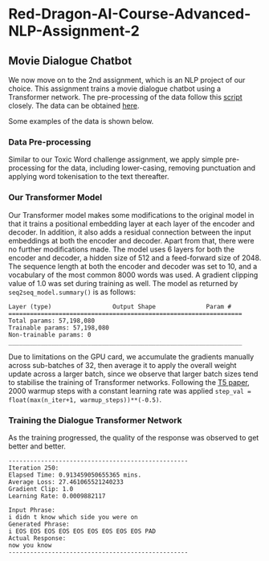 # Red-Dragon-AI-Course-Advanced-NLP-Assignment-2

## Movie Dialogue Chatbot
We now move on to the 2nd assignment, which is an NLP project of our choice. This assignment trains a movie dialogue chatbot using a Transformer network. The pre-processing of the data follow this [script](https://github.com/suriyadeepan/datasets/blob/master/seq2seq/cornell_movie_corpus/scripts/prepare_data.py) closely. The data can be obtained [here](http://www.cs.cornell.edu/~cristian/Cornell_Movie-Dialogs_Corpus.html).

Some examples of the data is shown below.

### Data Pre-processing
Similar to our Toxic Word challenge assignment, we apply simple pre-processing for the data, including lower-casing, removing punctuation and applying word tokenisation to the text thereafter.

### Our Transformer Model
Our Transformer model makes some modifications to the original model in that it trains a positional embedding layer at each layer of the encoder and decoder. In addition, it also adds a residual connection between the input embeddings at both the encoder and decoder. Apart from that, there were no further modifications made. The model uses 6 layers for both the encoder and decoder, a hidden size of 512 and a feed-forward size of 2048. The sequence length at both the encoder and decoder was set to 10, and a vocabulary of the most common 8000 words was used. A gradient clipping value of 1.0 was set during training as well. The model as returned by `seq2seq_model.summary()` is as follows:
```
Layer (type)                 Output Shape              Param #
=================================================================
Total params: 57,198,080
Trainable params: 57,198,080
Non-trainable params: 0
_________________________________________________________________
```
Due to limitations on the GPU card, we accumulate the gradients manually across sub-batches of 32, then average it to apply the overall weight update across a larger batch, since we observe that larger batch sizes tend to stabilise the training of Transformer networks. Following the [T5 paper](https://arxiv.org/abs/1910.10683), 2000 warmup steps with a constant learning rate was applied `step_val = float(max(n_iter+1, warmup_steps))**(-0.5)`.

### Training the Dialogue Transformer Network
As the training progressed, the quality of the response was observed to get better and better.
```
--------------------------------------------------
Iteration 250:
Elapsed Time: 0.913459050655365 mins.
Average Loss: 27.461065521240233
Gradient Clip: 1.0
Learning Rate: 0.0009882117

Input Phrase:
i didn t know which side you were on
Generated Phrase:
i EOS EOS EOS EOS EOS EOS EOS EOS EOS PAD
Actual Response:
now you know
--------------------------------------------------
```
